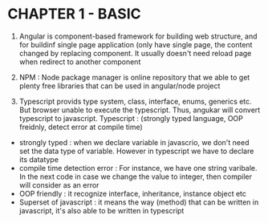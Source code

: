 # CHAPTER 1 - BASIC
1. Angular is component-based framework for building web structure, and for buildinf single page application (only have single page, the content changed by replacing component. It usually doesn't need reload page when redirect to another component

2. NPM : Node package manager is online repository that we able to get plenty free libraries that can be used in angular/node project

3. Typescript provids type system, class, interface, enums, generics etc. But browser unable to execute the typescript. Thus, angukar will convert typescript to javascript. Typescript : (strongly typed language, OOP freidnly, detect error at compile time)
- strongly typed : when we declare variable in javascrio, we don't need set the data type of variable. However in typescript we have to declare its datatype
- compile time detection error : For instance, we have one string varibale. In the next code in case we change the value to integer, then compiler will consider as an error
- OOP friendly : it recognize interface, inheritance, instance object etc
- Superset of javascript : it means the way (method) that can be written in javascript, it's also able to be written in typescript
